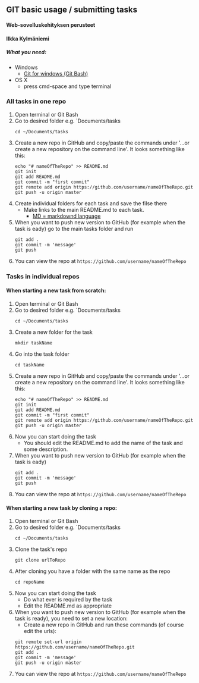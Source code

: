 ## GIT basic usage / submitting tasks
#### Web-sovelluskehityksen perusteet 
#### Ilkka Kylmäniemi

##### What you need:
* Windows
    * [Git for windows (Git Bash)](https://git-for-windows.github.io/)
* OS X
    * press cmd-space and type terminal

### All tasks in one repo

1. Open terminal or Git Bash
2. Go to desired folder e.g. `Documents/tasks
    ```
    cd ~/Documents/tasks
3. Create a new repo in GitHub and copy/paste the commands under '…or create a new repository on the command line'. It looks something like this:
    ```
    echo "# nameOfTheRepo" >> README.md
    git init
    git add README.md
    git commit -m "first commit"
    git remote add origin https://github.com/username/nameOfTheRepo.git
    git push -u origin master
6. Create individual folders for each task and save the filse there
    * Make links to the main README.md to each task.
      * [MD = markdownd language](https://github.com/adam-p/markdown-here/wiki/Markdown-Cheatsheet)
7. When you want to push new version to GitHub (for example when the task is eady) go to the main tasks folder and run
    ```
    git add .
    git commit -m 'message'
    git push
8. You can view the repo at `https://github.com/username/nameOfTheRepo`

### Tasks in individual repos

#### When starting a new task from scratch:
1. Open terminal or Git Bash
2. Go to desired folder e.g. `Documents/tasks
    ```
    cd ~/Documents/tasks
3. Create a new folder for the task
    ```
    mkdir taskName
4. Go into the task folder
    ```
    cd taskName
5. Create a new repo in GitHub and copy/paste the commands under '…or create a new repository on the command line'. It looks something like this:
    ```
    echo "# nameOfTheRepo" >> README.md
    git init
    git add README.md
    git commit -m "first commit"
    git remote add origin https://github.com/username/nameOfTheRepo.git
    git push -u origin master
6. Now you can start doing the task
    * You should edit the README.md to add the name of the task and some description.
7. When you want to push new version to GitHub (for example when the task is eady)
    ```
    git add .
    git commit -m 'message'
    git push
8. You can view the repo at `https://github.com/username/nameOfTheRepo`

#### When starting a new task by cloning a repo:
1. Open terminal or Git Bash
2. Go to desired folder e.g. `Documents/tasks
    ```
    cd ~/Documents/tasks
3. Clone the task's repo
    ```
    git clone urlToRepo
4. After cloning you have a folder with the same name as the repo
    ```
    cd repoName
5. Now you can start doing the task
    * Do what ever is required by the task
    * Edit the README.md as appropriate
6. When you want to push new version to GitHub (for example when the task is ready), you need to set a new location:
    * Create a new repo in GitHub and run these commands (of course edit the urls): 
    ```
    git remote set-url origin https://github.com/username/nameOfTheRepo.git
    git add .
    git commit -m 'message'
    git push -u origin master
7. You can view the repo at `https://github.com/username/nameOfTheRepo`
